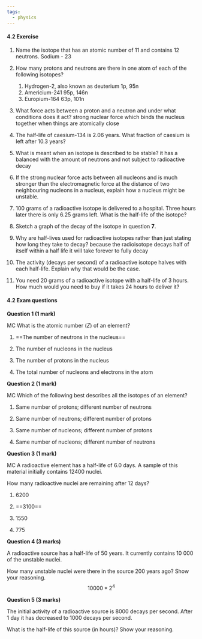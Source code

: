 ```yaml
---
tags:
  - physics
---
```

#### 4.2 Exercise

1. Name the isotope that has an atomic number of 11 and contains 12 neutrons.
    Sodium - 23
2. How many protons and neutrons are there in one atom of each of the following isotopes?
    
    1. Hydrogen-2, also known as deuterium
        1p, 95n
    2. Americium-241
        95p, 146n
    3. Europium-164
        63p, 101n
3. What force acts between a proton and a neutron and under what conditions does it act?
    strong nuclear force which binds the nucleus together when things are atomically close
4. The half-life of caesium-134 is 2.06 years. What fraction of caesium is left after 10.3 years?
    
5. What is meant when an isotope is described to be stable?
    it has a balanced with the amount of neutrons and not subject to radioactive decay
6. If the strong nuclear force acts between all nucleons and is much stronger than the electromagnetic force at the distance of two neighbouring nucleons in a nucleus, explain how a nucleus might be unstable.
    
7. 100 grams of a radioactive isotope is delivered to a hospital. Three hours later there is only 6.25 grams left. What is the half-life of the isotope?
    
8. Sketch a graph of the decay of the isotope in question **7**.
    
9. Why are half-lives used for radioactive isotopes rather than just stating how long they take to decay?
    because the radioisotope decays half of itself within a half life it will take forever to fully decay
10. The activity (decays per second) of a radioactive isotope halves with each half-life. Explain why that would be the case.
    
11. You need 20 grams of a radioactive isotope with a half-life of 3 hours. How much would you need to buy if it takes 24 hours to deliver it?
    

#### 4.2 Exam questions

**[](https://content2.learnon.com.au/embedded-searchlight?&isbn=9781119887843&assetid=tlvd-4070)Question 1 (1 mark)**

MC What is the atomic number (_Z_) of an element?

1. ==The number of neutrons in the nucleus==
    
2. The number of nucleons in the nucleus
    
3. The number of protons in the nucleus
    
4. The total number of nucleons and electrons in the atom
    

**[](https://content2.learnon.com.au/embedded-searchlight?&isbn=9781119887843&assetid=tlvd-4071)Question 2 (1 mark)**

MC Which of the following best describes all the isotopes of an element?

1. Same number of protons; different number of neutrons
    
2. Same number of neutrons; different number of protons
    
3. Same number of nucleons; different number of protons
    
4. Same number of nucleons; different number of neutrons
    

**[](https://content2.learnon.com.au/embedded-searchlight?&isbn=9781119887843&assetid=tlvd-4072)Question 3 (1 mark)**

MC A radioactive element has a half-life of 6.0 days. A sample of this material initially contains 12400 nuclei.

How many radioactive nuclei are remaining after 12 days?

1. 6200
    
2. ==3100==
    
3. 1550
    
4. 775
    

**[](https://content2.learnon.com.au/embedded-searchlight?&isbn=9781119887843&assetid=tlvd-4073)Question 4 (3 marks)**

A radioactive source has a half-life of 50 years. It currently contains 10 000 of the unstable nuclei.

How many unstable nuclei were there in the source 200 years ago? Show your reasoning.
$$10000*2^4$$

**[](https://content2.learnon.com.au/embedded-searchlight?&isbn=9781119887843&assetid=tlvd-4074)Question 5 (3 marks)**

The initial activity of a radioactive source is 8000 decays per second. After 1 day it has decreased to 1000 decays per second.

What is the half-life of this source (in hours)? Show your reasoning.
